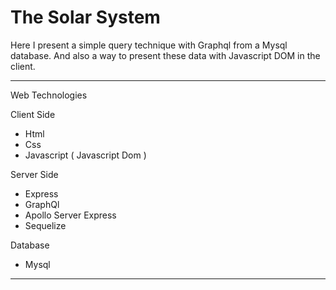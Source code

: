 # The Solar System

Here I present a simple query technique with Graphql from a Mysql database.
And also a way to present these data with Javascript DOM in the client.

------------------------
 Web Technologies

Client Side
- Html
- Css
- Javascript ( Javascript Dom )
     
Server Side
- Express
- GraphQl
- Apollo Server Express
- Sequelize

Database
- Mysql

-----------------------------

